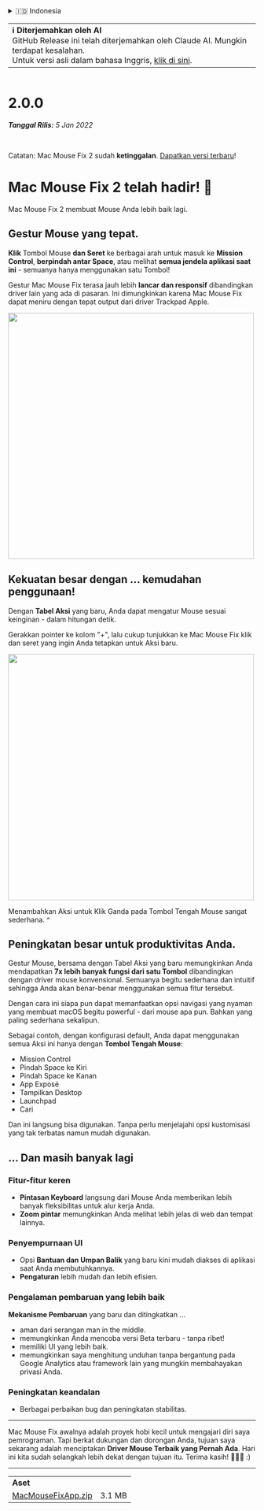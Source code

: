 <details>
<summary>🇮🇩 Indonesia</summary>

[🇬🇧 English (GitHub)](https://github.com/noah-nuebling/mac-mouse-fix/releases/tag/2.0.0)\
[🇦🇩 Català](https://redirect.macmousefix.com/?target=mmf-release&tag=2.0.0&locale=ca)\
[🇩🇪 Deutsch](https://redirect.macmousefix.com/?target=mmf-release&tag=2.0.0&locale=de)\
[🇪🇸 Español](https://redirect.macmousefix.com/?target=mmf-release&tag=2.0.0&locale=es)\
[🇫🇷 Français](https://redirect.macmousefix.com/?target=mmf-release&tag=2.0.0&locale=fr)\
**🇮🇩 Indonesia**\
[🇮🇹 Italiano](https://redirect.macmousefix.com/?target=mmf-release&tag=2.0.0&locale=it)\
[🇭🇺 Magyar](https://redirect.macmousefix.com/?target=mmf-release&tag=2.0.0&locale=hu)\
[🇳🇱 Nederlands](https://redirect.macmousefix.com/?target=mmf-release&tag=2.0.0&locale=nl)\
[🇵🇱 Polski](https://redirect.macmousefix.com/?target=mmf-release&tag=2.0.0&locale=pl)\
[🇧🇷 Português (Brasil)](https://redirect.macmousefix.com/?target=mmf-release&tag=2.0.0&locale=pt-BR)\
[🇵🇹 Português (Portugal)](https://redirect.macmousefix.com/?target=mmf-release&tag=2.0.0&locale=pt-PT)\
[🇷🇴 Română](https://redirect.macmousefix.com/?target=mmf-release&tag=2.0.0&locale=ro)\
[🇸🇪 Svenska](https://redirect.macmousefix.com/?target=mmf-release&tag=2.0.0&locale=sv)\
[🇻🇳 Tiếng Việt](https://redirect.macmousefix.com/?target=mmf-release&tag=2.0.0&locale=vi)\
[🇹🇷 Türkçe](https://redirect.macmousefix.com/?target=mmf-release&tag=2.0.0&locale=tr)\
[🇨🇿 Čeština](https://redirect.macmousefix.com/?target=mmf-release&tag=2.0.0&locale=cs)\
[🇬🇷 Ελληνικά](https://redirect.macmousefix.com/?target=mmf-release&tag=2.0.0&locale=el)\
[🇷🇺 Русский](https://redirect.macmousefix.com/?target=mmf-release&tag=2.0.0&locale=ru)\
[🇺🇦 Українська](https://redirect.macmousefix.com/?target=mmf-release&tag=2.0.0&locale=uk)\
[🇮🇱 עברית](https://redirect.macmousefix.com/?target=mmf-release&tag=2.0.0&locale=he)\
[🇸🇦 العربية](https://redirect.macmousefix.com/?target=mmf-release&tag=2.0.0&locale=ar)\
[🇮🇳 हिन्दी](https://redirect.macmousefix.com/?target=mmf-release&tag=2.0.0&locale=hi)\
[🇹🇭 ไทย](https://redirect.macmousefix.com/?target=mmf-release&tag=2.0.0&locale=th)\
[🇨🇳 中文 (简体)](https://redirect.macmousefix.com/?target=mmf-release&tag=2.0.0&locale=zh-Hans)\
[🇨🇳 中文 (繁體)](https://redirect.macmousefix.com/?target=mmf-release&tag=2.0.0&locale=zh-Hant)\
[🇭🇰 中文（香港)](https://redirect.macmousefix.com/?target=mmf-release&tag=2.0.0&locale=zh-HK)\
[🇯🇵 日本語](https://redirect.macmousefix.com/?target=mmf-release&tag=2.0.0&locale=ja)\
[🇰🇷 한국어](https://redirect.macmousefix.com/?target=mmf-release&tag=2.0.0&locale=ko)\
[Help translate Mac Mouse Fix to different languages!](https://github.com/noah-nuebling/mac-mouse-fix/discussions/731)
</details>
<table align=><td>
<b>ℹ️ Diterjemahkan oleh AI</b><br>
GitHub Release ini telah diterjemahkan oleh Claude AI. Mungkin terdapat kesalahan.<br>
Untuk versi asli dalam bahasa Inggris, <a href="https://github.com/noah-nuebling/mac-mouse-fix/releases/tag/2.0.0">klik di sini</a>.
</td></table>

<table></table>

# 2.0.0
***Tanggal Rilis:** 5 Jan 2022*

<br>

Catatan: Mac Mouse Fix 2 sudah **ketinggalan**. [Dapatkan versi terbaru](https://github.com/noah-nuebling/mac-mouse-fix/releases)!

# Mac Mouse Fix 2 telah hadir! 🎉

Mac Mouse Fix 2 membuat Mouse Anda lebih baik lagi.

## Gestur Mouse yang tepat.

**Klik** Tombol Mouse **dan Seret** ke berbagai arah untuk masuk ke **Mission Control**, **berpindah antar Space**, atau melihat **semua jendela aplikasi saat ini** - semuanya hanya menggunakan satu Tombol!

Gestur Mac Mouse Fix terasa jauh lebih **lancar dan responsif** dibandingkan driver lain yang ada di pasaran.
Ini dimungkinkan karena Mac Mouse Fix dapat meniru dengan tepat output dari driver Trackpad Apple.

<img width=500px src="https://user-images.githubusercontent.com/40808343/149643011-cc3311f1-af5c-453a-8206-2c6496d73d61.gif">

## Kekuatan besar dengan ... kemudahan penggunaan!

Dengan **Tabel Aksi** yang baru, Anda dapat mengatur Mouse sesuai keinginan - dalam hitungan detik.

Gerakkan pointer ke kolom "+", lalu cukup tunjukkan ke Mac Mouse Fix klik dan seret yang ingin Anda tetapkan untuk Aksi baru.

<img width=500px src="https://user-images.githubusercontent.com/40808343/149642392-d0e25cf9-b49b-4398-b2e9-af2e810c8594.gif">

Menambahkan Aksi untuk Klik Ganda pada Tombol Tengah Mouse sangat sederhana. ^

## Peningkatan besar untuk produktivitas Anda.

Gestur Mouse, bersama dengan Tabel Aksi yang baru memungkinkan Anda mendapatkan **7x lebih banyak fungsi dari satu Tombol** dibandingkan dengan driver mouse konvensional. Semuanya begitu sederhana dan intuitif sehingga Anda akan benar-benar menggunakan semua fitur tersebut.

Dengan cara ini siapa pun dapat memanfaatkan opsi navigasi yang nyaman yang membuat macOS begitu powerful - dari mouse apa pun. Bahkan yang paling sederhana sekalipun.

Sebagai contoh, dengan konfigurasi default, Anda dapat menggunakan semua Aksi ini hanya dengan **Tombol Tengah Mouse**:

- Mission Control
- Pindah Space ke Kiri
- Pindah Space ke Kanan
- App Exposé
- Tampilkan Desktop
- Launchpad
- Cari

Dan ini langsung bisa digunakan. Tanpa perlu menjelajahi opsi kustomisasi yang tak terbatas namun mudah digunakan.

## ... Dan masih banyak lagi

### Fitur-fitur keren

- **Pintasan Keyboard** langsung dari Mouse Anda memberikan lebih banyak fleksibilitas untuk alur kerja Anda.
- **Zoom pintar** memungkinkan Anda melihat lebih jelas di web dan tempat lainnya.

### Penyempurnaan UI

- Opsi **Bantuan dan Umpan Balik** yang baru kini mudah diakses di aplikasi saat Anda membutuhkannya.
- **Pengaturan** lebih mudah dan lebih efisien.

### Pengalaman pembaruan yang lebih baik

**Mekanisme Pembaruan** yang baru dan ditingkatkan ...

- aman dari serangan man in the middle.
- memungkinkan Anda mencoba versi Beta terbaru - tanpa ribet!
- memiliki UI yang lebih baik.
- memungkinkan saya menghitung unduhan tanpa bergantung pada Google Analytics atau framework lain yang mungkin membahayakan privasi Anda.

### Peningkatan keandalan

- Berbagai perbaikan bug dan peningkatan stabilitas.

---

Mac Mouse Fix awalnya adalah proyek hobi kecil untuk mengajari diri saya pemrograman. Tapi berkat dukungan dan dorongan Anda, tujuan saya sekarang adalah menciptakan **Driver Mouse Terbaik yang Pernah Ada**. Hari ini kita sudah selangkah lebih dekat dengan tujuan itu. Terima kasih! 🚀🚀🚀 :)

---

<table align="start">
<tr>
    <td colspan=2>
        <b>Aset</b>
    </td>
</tr>
<tr>
    <td><a href="https://github.com/noah-nuebling/mac-mouse-fix/releases/download/2.0.0/MacMouseFixApp.zip">MacMouseFixApp.zip</a></td>
    <td>3.1 MB</td>
</tr>
</table>